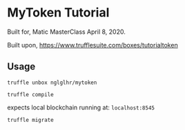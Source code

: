 # MyToken Tutorial

Built for, Matic MasterClass April 8, 2020. 

Built upon, https://www.trufflesuite.com/boxes/tutorialtoken

## Usage

```
truffle unbox nglglhr/mytoken
```

```
truffle compile
```

expects local blockchain running at: `localhost:8545`
```
truffle migrate
```